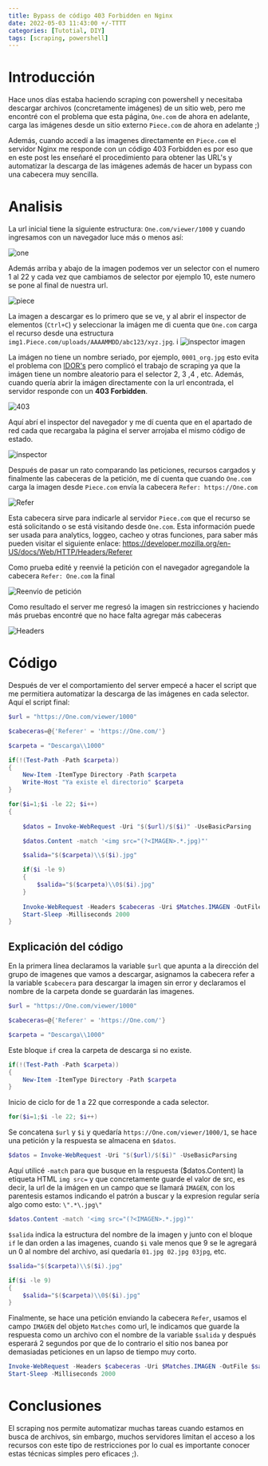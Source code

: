 ```yaml
---
title: Bypass de código 403 Forbidden en Nginx
date: 2022-05-03 11:43:00 +/-TTTT
categories: [Tutotial, DIY]
tags: [scraping, powershell]
---
```


# Introducción

Hace unos días estaba haciendo scraping con powershell y necesitaba descargar archivos (concretamente imágenes) de un sitio web, pero me encontré con el problema que esta página, `One.com` de ahora en adelante, carga las imágenes desde un sitio externo `Piece.com` de ahora en adelante ;)

Además, cuando accedí a las imagenes directamente en `Piece.com` el servidor Nginx me responde con un código 403 Forbidden es por eso que en este post les enseñaré el procedimiento para obtener las URL's y automatizar la descarga de las imágenes además de hacer un bypass con una cabecera muy sencilla.


# Analisis

La url inicial tiene la siguiente estructura: `One.com/viewer/1000` y cuando ingresamos con un navegador luce más o menos así:

![one](/assets/img/5-Bypass-403-forbidden-Nginx/1.png)

Además arriba y abajo de la imagen podemos ver un selector con el numero 1 al 22 y cada vez que cambiamos de selector por ejemplo 10, este numero se pone al final de nuestra url.

![piece](/assets/img/5-Bypass-403-forbidden-Nginx/2.png)

La imagen a descargar es lo primero que se ve, y al abrir el inspector de elementos (`Ctrl+C`) y seleccionar la imágen me di cuenta que `One.com` carga el recurso desde una estructura `img1.Piece.com/uploads/AAAAMMDD/abc123/xyz.jpg`.
i
![inspector imagen](/assets/img/5-Bypass-403-forbidden-Nginx/3.png)

La imágen no tiene un nombre seriado, por ejemplo, `0001_org.jpg` esto evita el problema con [IDOR's](https://portswigger.net/web-security/access-control/idor) pero complicó el trabajo de scraping ya que la imágen tiene un nombre aleatorio para el selector 2, 3 ,4 , etc. Además, cuando quería abrir la imágen directamente con la url encontrada, el servidor responde con un **403 Forbidden**.

![403](/assets/img/5-Bypass-403-forbidden-Nginx/4.png)

Aquí abrí el inspector del navegador y me dí cuenta que en el apartado de red cada que recargaba la página el server arrojaba el mismo código de estado.

![inspector](/assets/img/5-Bypass-403-forbidden-Nginx/5.png)

Después de pasar un rato comparando las peticiones, recursos cargados y finalmente las cabeceras de la petición, me dí cuenta que cuando `One.com` carga la imagen desde `Piece.com` envía la cabecera `Refer: https://One.com`

![Refer](/assets/img/5-Bypass-403-forbidden-Nginx/6.png)

Esta cabecera sirve para indicarle al servidor `Piece.com` que el recurso se está solicitando o se está visitando desde `One.com`. Esta información puede ser usada para analytics, loggeo, cacheo y otras funciones, para saber más pueden visitar el siguiente enlace: <https://developer.mozilla.org/en-US/docs/Web/HTTP/Headers/Referer>

Como prueba edité y reenvié la petición con el navegador agregandole la cabecera `Refer: One.com` la final

![Reenvío de petición](/assets/img/5-Bypass-403-forbidden-Nginx/7.png)

Como resultado el server me regresó la imagen sin restricciones y haciendo más pruebas encontré que no hace falta agregar más cabeceras

![Headers](/assets/img/5-Bypass-403-forbidden-Nginx/8.png)


# Código

Después de ver el comportamiento del server empecé a hacer el script que me permitiera automatizar la descarga de las imágenes en cada selector. Aquí el script final:

```powershell
$url = "https://One.com/viewer/1000"

$cabeceras=@{'Referer' = 'https://One.com/'}

$carpeta = "Descarga\\1000"

if(!(Test-Path -Path $carpeta))
{
    New-Item -ItemType Directory -Path $carpeta
    Write-Host "Ya existe el directorio" $carpeta
}

for($i=1;$i -le 22; $i++)
{
    
    $datos = Invoke-WebRequest -Uri "$($url)/$($i)" -UseBasicParsing

    $datos.Content -match '<img src="(?<IMAGEN>.*.jpg)"'

    $salida="$($carpeta)\\$($i).jpg"

    if($i -le 9)
    {
        $salida="$($carpeta)\\0$($i).jpg"
    }
    
    Invoke-WebRequest -Headers $cabeceras -Uri $Matches.IMAGEN -OutFile $salida -UseBasicParsing
    Start-Sleep -Milliseconds 2000
}
```

## Explicación del código

En la primera línea declaramos la variable `$url` que apunta a la dirección del grupo de imagenes que vamos a descargar, asignamos la cabecera refer a la variable `$cabecera` para descargar la imagen sin error y declaramos el nombre de la carpeta donde se guardarán las imagenes.

```powershell
$url = "https://One.com/viewer/1000"

$cabeceras=@{'Referer' = 'https://One.com/'}

$carpeta = "Descarga\\1000"
```

Este bloque `if` crea la carpeta de descarga si no existe.

```powershell
if(!(Test-Path -Path $carpeta))
{
    New-Item -ItemType Directory -Path $carpeta
}
```
Inicio de ciclo for de 1 a 22 que corresponde a cada selector.

```powershell
for($i=1;$i -le 22; $i++)
```


Se concatena `$url` y `$i` y quedaría `https://One.com/viewer/1000/1`, se hace una petición y la respuesta se almacena en `$datos`.
```powershell
$datos = Invoke-WebRequest -Uri "$($url)/$($i)" -UseBasicParsing
```

Aquí utilicé `-match` para que busque en la respuesta ($datos.Content) la etiqueta HTML `img src=` y que concretamente guarde el valor de src, es decir, la url de la imágen en un campo que se llamará `IMAGEN`, con los parentesis estamos indicando el patrón a buscar y la expresion regular sería algo como esto: `\".*\.jpg\"`
```powershell
$datos.Content -match '<img src="(?<IMAGEN>.*.jpg)"'
```

`$salida` indica la estructura del nombre de la imagen y junto con el bloque `if` le dan orden a las imagenes, cuando `$i` vale menos que 9 se le agregará un 0 al nombre del archivo, así quedaría `01.jpg 02.jpg 03jpg`, etc.

```powershell
$salida="$($carpeta)\\$($i).jpg"

if($i -le 9)
{
	$salida="$($carpeta)\\0$($i).jpg"
}
```

Finalmente, se hace una petición enviando la cabecera `Refer`, usamos el campo `IMAGEN` del objeto `Matches` como url, le indicamos que guarde la respuesta como un archivo con el nombre de la variable `$salida` y después esperará 2 segundos por que de lo contrario el sitio nos banea por demasiadas peticiones en un lapso de tiempo muy corto.

```powershell
Invoke-WebRequest -Headers $cabeceras -Uri $Matches.IMAGEN -OutFile $salida -UseBasicParsing
Start-Sleep -Milliseconds 2000
```

# Conclusiones

El scraping nos permite automatizar muchas tareas cuando estamos en busca de archivos, sin embargo, muchos servidores limitan el acceso a los recursos con este tipo de restricciones por lo cual es importante conocer estas técnicas simples pero eficaces ;).
